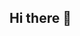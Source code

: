 ## Hi there 👋

<!--
**Qiong-Yang0613/Qiong-Yang0613** is a ✨ _special_ ✨ repository because its `README.md` (this file) appears on your GitHub profile.

Here are some ideas to get you started:

- 👋 Hi, I’m Qiong Yang.
- 🔭 I’m currently working for Hunan University of Chinese Medicine
- 🌱 I’m good at artificial intelligence in biochemistry
- 👯 I’m looking to collaborate on metabolomics and  Cheminformatics
- 📫 How to reach me: qiongyang@hnucm.edu.cn

